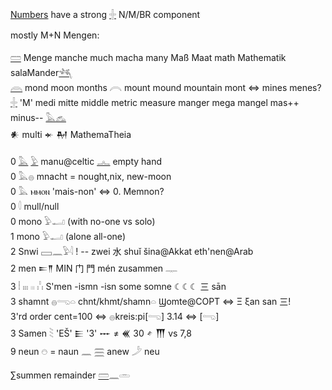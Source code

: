 [Numbers](Numbers) have a strong [𓏶](𓏶) N/M/BR component  

mostly M+N Mengen:  

[𓏠](𓏠)  Menge manche much macha many Maß Maat math Mathematik salaMander[𓆈](𓆈)  
[𓇺](𓇺) mond moon months 𓇹 mount mound mountain mont  ⇔ mines menes?  
[𓏶](𓏶) 'M' medi mitte middle metric measure manger mega mangel mas++ minus-- [𓅓](𓅓)[𓃺](𓃺)  
𒀭 multi 𒄬 𒈹 MathemaTheia  

0 [𓅓](𓅓) [𓅱](𓅱) manu@celtic [𓂜](𓂜) empty hand  
0 𓅓𓐍 mnacht = nought,nix, new-moon  
0 𓅓 ⲙⲙⲟⲛ 'mais-non' ⇔ 0. Memnon?  
0 𓎫 mull/null  
0 mono 𓅱𓂝 (with no-one vs solo)  
1 mono 𓅱𓂝 (alone all-one)  
2 Snwi 𓈙𓈖𓅱𓇋 ! -- zwei 水 shuǐ šina@Akkat eth'nen@Arab  
2 men 𒋰𒈫 MIN 门 門 mén zusammen 𓊃  
3 𓏪 𓏤𓏤𓏤 𓏼 𓏨 S'men -ismn -isn some somne ☾☾☾ 三 sān  
3 shamnt 𓐍𓂸𓏏 chnt/khmt/shamn𓏏 Ϣomte@COPT ⇔ Ξ ξan san 三!  
3'rd order cent=100 ⇔ 𓐍kreis:pi[𓂸] 3.14 ⇔ [𓂸]  
3 Samen 𓇡 'EŠ' 𒀼 '3' 𒐁 ≠ 𒌍 30 𒑋 𒐗 vs 7,8  
9 neun 𓇸 = naun 𓈖 𓈗 anew 𓌳 neu  

∑summen remainder [𓏠](𓏠)𓈖𓏛  

